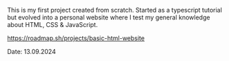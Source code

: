 This is my first project created from scratch. Started as a typescript tutorial but evolved into a personal website where I test my general knowledge about HTML, CSS & JavaScript.

https://roadmap.sh/projects/basic-html-website

Date: 13.09.2024

